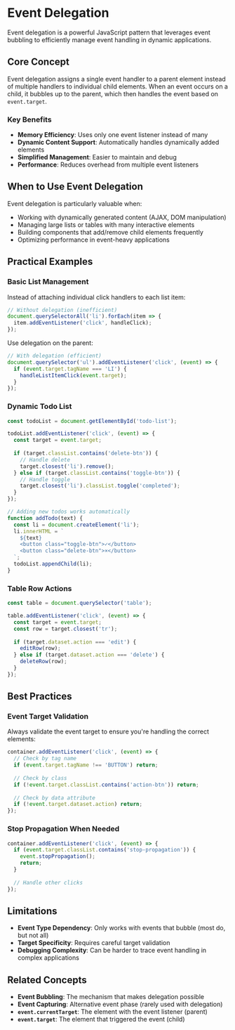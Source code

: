 # Event Delegation

Event delegation is a powerful JavaScript pattern that leverages event bubbling to efficiently manage event handling in dynamic applications.

## Core Concept

Event delegation assigns a single event handler to a parent element instead of multiple handlers to individual child elements. When an event occurs on a child, it bubbles up to the parent, which then handles the event based on `event.target`.

### Key Benefits

- **Memory Efficiency**: Uses only one event listener instead of many
- **Dynamic Content Support**: Automatically handles dynamically added elements
- **Simplified Management**: Easier to maintain and debug
- **Performance**: Reduces overhead from multiple event listeners

## When to Use Event Delegation

Event delegation is particularly valuable when:

- Working with dynamically generated content (AJAX, DOM manipulation)
- Managing large lists or tables with many interactive elements  
- Building components that add/remove child elements frequently
- Optimizing performance in event-heavy applications

## Practical Examples

### Basic List Management

Instead of attaching individual click handlers to each list item:

```javascript
// Without delegation (inefficient)
document.querySelectorAll('li').forEach(item => {
  item.addEventListener('click', handleClick);
});
```

Use delegation on the parent:

```javascript
// With delegation (efficient)
document.querySelector('ul').addEventListener('click', (event) => {
  if (event.target.tagName === 'LI') {
    handleListItemClick(event.target);
  }
});
```

### Dynamic Todo List

```javascript
const todoList = document.getElementById('todo-list');

todoList.addEventListener('click', (event) => {
  const target = event.target;
  
  if (target.classList.contains('delete-btn')) {
    // Handle delete
    target.closest('li').remove();
  } else if (target.classList.contains('toggle-btn')) {
    // Handle toggle
    target.closest('li').classList.toggle('completed');
  }
});

// Adding new todos works automatically
function addTodo(text) {
  const li = document.createElement('li');
  li.innerHTML = `
    ${text}
    <button class="toggle-btn">✓</button>
    <button class="delete-btn">×</button>
  `;
  todoList.appendChild(li);
}
```

### Table Row Actions

```javascript
const table = document.querySelector('table');

table.addEventListener('click', (event) => {
  const target = event.target;
  const row = target.closest('tr');
  
  if (target.dataset.action === 'edit') {
    editRow(row);
  } else if (target.dataset.action === 'delete') {
    deleteRow(row);
  }
});
```

## Best Practices

### Event Target Validation

Always validate the event target to ensure you're handling the correct elements:

```javascript
container.addEventListener('click', (event) => {
  // Check by tag name
  if (event.target.tagName !== 'BUTTON') return;
  
  // Check by class
  if (!event.target.classList.contains('action-btn')) return;
  
  // Check by data attribute
  if (!event.target.dataset.action) return;
});
```

### Stop Propagation When Needed

```javascript
container.addEventListener('click', (event) => {
  if (event.target.classList.contains('stop-propagation')) {
    event.stopPropagation();
    return;
  }
  
  // Handle other clicks
});
```

## Limitations

- **Event Type Dependency**: Only works with events that bubble (most do, but not all)
- **Target Specificity**: Requires careful target validation
- **Debugging Complexity**: Can be harder to trace event handling in complex applications

## Related Concepts

- **Event Bubbling**: The mechanism that makes delegation possible
- **Event Capturing**: Alternative event phase (rarely used with delegation)
- **`event.currentTarget`**: The element with the event listener (parent)
- **`event.target`**: The element that triggered the event (child)
